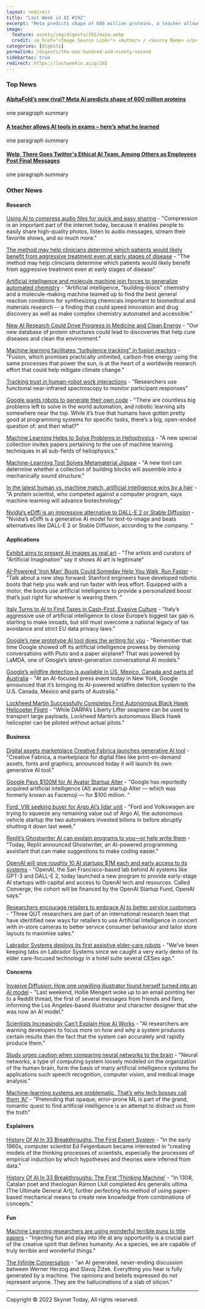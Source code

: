 ```yaml
---
layout: redirect
title: "Last Week in AI #192"
excerpt: "Meta predicts shape of 600 million proteins, a teacher allows AI tools in exams, Twitter fires AI ethics team, and more!"
image: 
  feature: assets/img/digests/192/main.webp
  credit: <a href="<Image Source Link>"> <Author> / <Source Name> </a>
categories: [digests]
permalink: /digests/the-one-hundred-and-ninety-second
sidebartoc: true
redirect: https://lastweekin.ai/p/192
---
```


### Top News

#### [AlphaFold’s new rival? Meta AI predicts shape of 600 million proteins](https://www.nature.com/articles/d41586-022-03539-1)

one paragraph summary

#### [A teacher allows AI tools in exams – here’s what he learned](https://the-decoder.com/a-teacher-allows-ai-tools-in-exams-heres-what-he-learned/)

one paragraph summary

#### [Welp, There Goes Twitter's Ethical AI Team, Among Others as Employees Post Final Messages](https://gizmodo.com/twitter-layoffs-elon-musk-ai-ethics-1849743051)

one paragraph summary



### Other News
#### Research

[Using AI to compress audio files for quick and easy sharing](https://ai.facebook.com/blog/ai-powered-audio-compression-technique/) - "Compression is an important part of the internet today, because it enables people to easily share high-quality photos, listen to audio messages, stream their favorite shows, and so much more."

[The method may help clinicians determine which patients would likely benefit from aggressive treatment even at early stages of disease](https://www.sciencedaily.com/releases/2022/10/221031134034.htm) - "The method may help clinicians determine which patients would likely benefit from aggressive treatment even at early stages of disease"

[Artificial intelligence and molecule machine join forces to generalize automated chemistry](https://www.sciencedaily.com/releases/2022/10/221028180848.htm) - "Artificial intelligence, "building-block" chemistry and a molecule-making machine teamed up to find the best general reaction conditions for synthesizing chemicals important to biomedical and materials research -- a finding that could speed innovation and drug discovery as well as make complex chemistry automated and accessible."

[New AI Research Could Drive Progress in Medicine and Clean Energy](https://about.fb.com/news/2022/11/ai-protein-research-could-drive-progress-in-medicine-clean-energy/) - "Our new database of protein structures could lead to discoveries that help cure diseases and clean the environment."

[Machine learning facilitates “turbulence tracking” in fusion reactors](https://news.mit.edu/2022/fusion-machine-learning-turbulence-1101) - "Fusion, which promises practically unlimited, carbon-free energy using the same processes that power the sun, is at the heart of a worldwide research effort that could help mitigate climate change."

[Tracking trust in human-robot work interactions](https://www.sciencedaily.com/releases/2022/11/221101124250.htm) - "Researchers use functional near-infrared spectroscopy to monitor participant responses"

[Google wants robots to generate their own code](https://techcrunch.com/2022/11/02/google-wants-robots-to-generate-their-own-code/) - "There are countless big problems left to solve in the world automation, and robotic learning sits somewhere near the top. While it’s true that humans have gotten pretty good at programming systems for specific tasks, there’s a big, open-ended question of: and then what?"

[Machine Learning Helps to Solve Problems in Heliophysics](https://eos.org/editors-vox/machine-learning-helps-to-solve-problems-in-heliophysics) - "A new special collection invites papers pertaining to the use of machine learning techniques in all sub-fields of heliophysics."

[Machine-Learning Tool Solves Metamaterial Jigsaw](https://physics.aps.org/articles/v15/s150) - "A new tool can determine whether a collection of building blocks will assemble into a mechanically sound structure."

[In the latest human vs. machine match, artificial intelligence wins by a hair](https://www.sciencedaily.com/releases/2022/11/221102164140.htm) - "A protein scientist, who competed against a computer program, says machine learning will advance biotechnology"

[Nvidia’s eDiffi is an impressive alternative to DALL-E 2 or Stable Diffusion](https://the-decoder.com/nvidias-ediffi-is-an-impressive-alternative-to-dall-e-or-stable-diffusion/) - "Nvidia’s eDiffi is a generative AI model for text-to-image and beats alternatives like DALL-E 2 or Stable Diffusion, according to the company. "

#### Applications

[Exhibit aims to present AI images as real art](https://www.axios.com/2022/10/31/exhibit-ai-images-art-dall-e-2-gpt-3) - "The artists and curators of "Artificial Imagination" say it shows AI art is legitimate"

[AI-Powered 'Iron Man' Boots Could Someday Help You Walk, Run Faster](https://www.webmd.com/fitness-exercise/news/20221031/ai-powered-boots-could-help-you-walk-run-faster) - "Talk about a new step forward: Stanford engineers have developed robotic boots that help you walk and run faster with less effort. Equipped with a motor, the boots use artificial intelligence to provide a personalized boost that’s just right for whoever is wearing them. "

[Italy Turns to AI to Find Taxes in Cash-First, Evasive Culture](https://news.bloombergtax.com/daily-tax-report-international/italy-turns-to-ai-to-find-taxes-in-cash-first-evasive-culture) - "Italy’s aggressive use of artificial intelligence to close Europe’s biggest tax gap is starting to make inroads, but still must overcome a national legacy of tax avoidance and strict EU data privacy laws."

[Google’s new prototype AI tool does the writing for you](https://www.theverge.com/2022/11/2/23435258/google-ai-writing-wordcraft-lamda) - "Remember that time Google showed off its artificial intelligence prowess by demoing conversations with Pluto and a paper airplane? That was powered by LaMDA, one of Google’s latest-generation conversational AI models."

[Google’s wildfire detection is available in US, Mexico, Canada and parts of Australia](https://techcrunch.com/2022/11/02/googles-wildfire-detection-is-available-in-us-mexico-canada-and-parts-of-australia/) - "At an AI-focused press event today in New York, Google announced that it’s bringing its AI-powered wildfire detection system to the U.S. Canada, Mexico and parts of Australia."

[Lockheed Martin Successfully Completes First Autonomous Black Hawk Helicopter Flight](https://www.techeblog.com/lockheed-martin-autonomous-black-hawk-helicopter/) - "While DARPA’s Liberty Lifter seaplane can be used to transport large payloads, Lockheed Martin’s autonomous Black Hawk helicopter can be piloted without actual pilots."

#### Business

[Digital assets marketplace Creative Fabrica launches generative AI tool](https://techcrunch.com/2022/10/31/digital-assets-marketplace-creative-fabrica-launches-generative-ai-tool/) - "Creative Fabrica, a marketplace for digital files like print-on-demand assets, fonts and graphics, announced today it will launch its own generative AI tool."

[Google Pays $100M for AI Avatar Startup Alter](https://www.pymnts.com/acquisitions/2022/google-pays-100m-for-ai-avatar-startup-alter/) - "Google has reportedly acquired artificial intelligence (AI) avatar startup Alter — which was formerly known as Facemoji — for $100 million. "

[Ford, VW seeking buyer for Argo AI’s lidar unit](https://techcrunch.com/2022/11/01/ford-vw-seeking-buyer-for-argo-ais-lidar-unit/) - "Ford and Volkswagen are trying to squeeze any remaining value out of Argo AI, the autonomous vehicle startup the two automakers invested billons in before abruptly shutting it down last week."

[Replit’s Ghostwriter AI can explain programs to you—or help write them](https://arstechnica.com/information-technology/2022/10/replits-ghostwriter-ai-can-explain-programs-to-you-or-help-write-them/) - "Today, Replit announced Ghostwriter, an AI-powered programming assistant that can make suggestions to make coding easier."

[OpenAI will give roughly 10 AI startups $1M each and early access to its systems](https://techcrunch.com/2022/11/02/openai-will-give-roughly-ten-ai-startups-1m-each-and-early-access-to-its-systems/) - "OpenAI, the San Francisco-based lab behind AI systems like GPT-3 and DALL-E 2, today launched a new program to provide early-stage AI startups with capital and access to OpenAI tech and resources. Called Converge, the cohort will be financed by the OpenAI Startup Fund, OpenAI says."

[Researchers encourage retailers to embrace AI to better service customers](https://www.sciencedaily.com/releases/2022/11/221103104954.htm) - "Three QUT researchers are part of an international research team that have identified new ways for retailers to use Artificial Intelligence in concert with in-store cameras to better service consumer behaviour and tailor store layouts to maximise sales."

[Labrador Systems deploys its first assistive elder-care robots](https://techcrunch.com/2022/11/03/labrador-systems-deploys-its-first-assistive-eldercare-robots/) - "We’ve been keeping tabs on Labrador Systems since we caught a very early demo of its elder care-focused technology in a hotel suite several CESes ago."

#### Concerns

[Invasive Diffusion: How one unwilling illustrator found herself turned into an AI model](https://waxy.org/2022/11/invasive-diffusion-how-one-unwilling-illustrator-found-herself-turned-into-an-ai-model/) - "Last weekend, Hollie Mengert woke up to an email pointing her to a Reddit thread, the first of several messages from friends and fans, informing the Los Angeles-based illustrator and character designer that she was now an AI model."

[Scientists Increasingly Can't Explain How AI Works](https://www.vice.com/en/article/y3pezm/scientists-increasingly-cant-explain-how-ai-works) - "AI researchers are warning developers to focus more on how and why a system produces certain results than the fact that the system can accurately and rapidly produce them."

[Study urges caution when comparing neural networks to the brain](https://news.mit.edu/2022/neural-networks-brain-function-1102) - "Neural networks, a type of computing system loosely modeled on the organization of the human brain, form the basis of many artificial intelligence systems for applications such speech recognition, computer vision, and medical image analysis."

[Machine-learning systems are problematic. That’s why tech bosses call them ‘AI’](https://www.theguardian.com/commentisfree/2022/nov/05/machine-learning-systems-are-problematic-thats-why-tech-bosses-call-them-ai) - "Pretending that opaque, error-prone ML is part of the grand, romantic quest to find artificial intelligence is an attempt to distract us from the truth"

#### Explainers

[History Of AI In 33 Breakthroughs: The First Expert System](https://www.forbes.com/sites/gilpress/2022/10/29/history-of-ai-in-33-breakthroughs-the-first-expert-system/) - "In the early 1960s, computer scientist Ed Feigenbaum became interested in “creating models of the thinking processes of scientists, especially the processes of empirical induction by which hypotheses and theories were inferred from data."

[History Of AI In 33 Breakthroughs: The First ‘Thinking Machine’](https://www.forbes.com/sites/gilpress/2022/10/30/history-of-ai-in-33-breakthroughs-the-first-thinking-machine/) - "In 1308, Catalan poet and theologian Ramon Llull completed Ars generalis ultima (The Ultimate General Art), further perfecting his method of using paper-based mechanical means to create new knowledge from combinations of concepts."

#### Fun

[Machine Learning researchers are using wonderful terrible puns to title papers](https://www.pcgamer.com/machine-learning-researchers-are-using-wonderful-terrible-puns-to-title-papers/) - "Injecting fun and play into life at any opportunity is a crucial part of the creative spirit that defines humanity. As a species, we are capable of truly terrible and wonderful things."

[The Infinite Conversation](https://infiniteconversation.com/) - "an AI generated, never-ending discussion between Werner Herzog and Slavoj Žižek. Everything you hear is fully generated by a machine. The opinions and beliefs expressed do not represent anyone. They are the hallucinations of a slab of silicon."

<hr>

Copyright © 2022 Skynet Today, All rights reserved.

